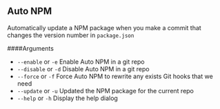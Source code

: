 Auto NPM
--------

Automatically update a NPM package when you make a commit that changes the version number in `package.json`

####Arguments
- `--enable` or `-e` Enable Auto NPM in a git repo
- `--disable` or `-d` Disable Auto NPM in a git repo
- `--force` or `-f` Force Auto NPM to rewrite any exists Git hooks that we need
- `--update` or `-u` Updated the NPM package for the current repo
- `--help` or `-h` Display the help dialog
